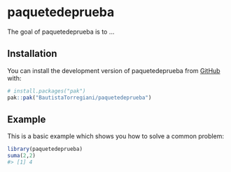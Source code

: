 
<!-- README.md is generated from README.Rmd. Please edit that file -->

# paquetedeprueba

<!-- badges: start -->
<!-- badges: end -->

The goal of paquetedeprueba is to …

## Installation

You can install the development version of paquetedeprueba from
[GitHub](https://github.com/) with:

``` r
# install.packages("pak")
pak::pak("BautistaTorregiani/paquetedeprueba")
```

## Example

This is a basic example which shows you how to solve a common problem:

``` r
library(paquetedeprueba)
suma(2,2)
#> [1] 4
```
